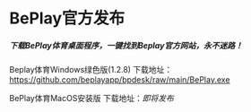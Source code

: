 # BePlay官方发布
##### 下载BePlay体育桌面程序，一键找到Beplay官方网站，永不迷路！


Beplay体育Windows绿色版(1.2.8)
下载地址：<https://github.com/beplayapp/bpdesk/raw/main/BePlay.exe>

BePlay体育MacOS安装版
下载地址：*即将发布*
